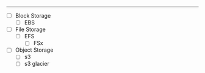 --------
- [ ] Block Storage 
	- [ ] EBS
- [ ] File Storage
	- [ ] EFS
		- [ ] FSx
- [ ] Object Storage
	- [ ] s3 
	- [ ] s3 glacier 
